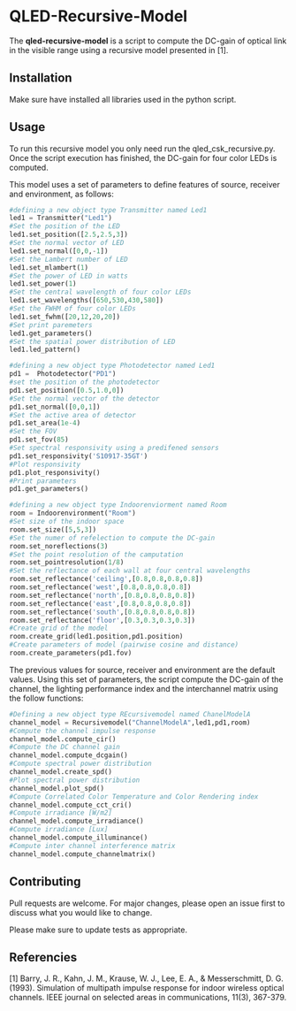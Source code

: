 # QLED-Recursive-Model

The **qled-recursive-model** is a script to compute the DC-gain of optical link in the visible range using a recursive model presented in [1]. 

## Installation

Make sure have installed all libraries used in the python script. 

## Usage

To run this recursive model you only need run the qled_csk_recursive.py. Once the script execution has finished, the DC-gain for four color LEDs is computed. 

This model uses a set of parameters to define features of source, receiver and environment, as follows:

```python
#defining a new object type Transmitter named Led1
led1 = Transmitter("Led1")
#Set the position of the LED
led1.set_position([2.5,2.5,3])
#Set the normal vector of LED
led1.set_normal([0,0,-1]) 
#Set the Lambert number of LED
led1.set_mlambert(1)
#Set the power of LED in watts
led1.set_power(1)
#Set the central wavelength of four color LEDs
led1.set_wavelengths([650,530,430,580])
#Set the FWHM of four color LEDs
led1.set_fwhm([20,12,20,20])
#Set print paremeters
led1.get_parameters()
#Set the spatial power distribution of LED
led1.led_pattern()

#defining a new object type Photodetector named Led1
pd1 =  Photodetector("PD1")
#set the position of the photodetector
pd1.set_position([0.5,1.0,0])
#Set the normal vector of the detector
pd1.set_normal([0,0,1])
#Set the active area of detector
pd1.set_area(1e-4)
#Set the FOV 
pd1.set_fov(85)
#Set spectral responsivity using a predifened sensors
pd1.set_responsivity('S10917-35GT')
#Plot responsivity 
pd1.plot_responsivity()
#Print parameters
pd1.get_parameters()

#defining a new object type Indoorenviorment named Room
room = Indoorenvironment("Room")
#Set size of the indoor space
room.set_size([5,5,3])
#Set the numer of refelection to compute the DC-gain
room.set_noreflections(3)
#Set the point resolution of the camputation
room.set_pointresolution(1/8)
#Set the reflectance of each wall at four central wavelengths
room.set_reflectance('ceiling',[0.8,0.8,0.8,0.8])
room.set_reflectance('west',[0.8,0.8,0.8,0.8])
room.set_reflectance('north',[0.8,0.8,0.8,0.8])
room.set_reflectance('east',[0.8,0.8,0.8,0.8])
room.set_reflectance('south',[0.8,0.8,0.8,0.8])
room.set_reflectance('floor',[0.3,0.3,0.3,0.3])    
#Create grid of the model
room.create_grid(led1.position,pd1.position)
#Create parameters of model (pairwise cosine and distance)
room.create_parameters(pd1.fov)

```

The previous values for source, receiver and environment are the default values. Using this set of parameters, the script compute the DC-gain of the channel, the lighting performance index and the interchannel matrix using the follow functions:

```python
#Defining a new object type REcursivemodel named ChanelModelA
channel_model = Recursivemodel("ChannelModelA",led1,pd1,room)
#Compute the channel impulse response
channel_model.compute_cir()
#Compute the DC channel gain
channel_model.compute_dcgain()
#Compute spectral power distribution 
channel_model.create_spd()
#Plot spectral power distribution 
channel_model.plot_spd()
#Compute Correlated Color Temperature and Color Rendering index 
channel_model.compute_cct_cri()
#Compute irradiance [W/m2]
channel_model.compute_irradiance()
#Compute irradiance [Lux]
channel_model.compute_illuminance()
#Compute inter channel interference matrix 
channel_model.compute_channelmatrix()
```


## Contributing
Pull requests are welcome. For major changes, please open an issue first to discuss what you would like to change.

Please make sure to update tests as appropriate.

## Referencies
[1] Barry, J. R., Kahn, J. M., Krause, W. J., Lee, E. A., & Messerschmitt, D. G. (1993). Simulation of multipath impulse response for indoor wireless optical channels. IEEE journal on selected areas in communications, 11(3), 367-379.
